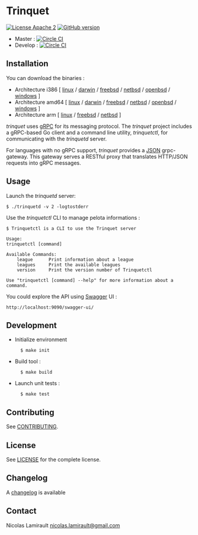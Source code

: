 # Trinquet

[![License Apache 2][badge-license]](LICENSE)
[![GitHub version](https://badge.fury.io/gh/pilotariak%2Ftrinquet.svg)](https://badge.fury.io/gh/pilotariak%2Ftrinquet)

* Master : [![Circle CI](https://circleci.com/gh/pilotariak/trinquet/tree/master.svg?style=svg)](https://circleci.com/gh/pilotariak/trinquet/tree/master)
* Develop : [![Circle CI](https://circleci.com/gh/pilotariak/trinquet/tree/develop.svg?style=svg)](https://circleci.com/gh/pilotariak/trinquet/tree/develop)




## Installation

You can download the binaries :

* Architecture i386 [ [linux](https://bintray.com/artifact/download/pilotariak/oss/trinquet-0.8.0_linux_386) / [darwin](https://bintray.com/artifact/download/pilotariak/oss/trinquet-0.8.0_darwin_386) / [freebsd](https://bintray.com/artifact/download/pilotariak/oss/trinquet-0.8.0_freebsd_386) / [netbsd](https://bintray.com/artifact/download/pilotariak/oss/trinquet-0.8.0_netbsd_386) / [openbsd](https://bintray.com/artifact/download/pilotariak/oss/trinquet-0.8.0_openbsd_386) / [windows](https://bintray.com/artifact/download/pilotariak/oss/trinquet-0.8.0_windows_386.exe) ]
* Architecture amd64 [ [linux](https://bintray.com/artifact/download/pilotariak/oss/trinquet-0.8.0_linux_amd64) / [darwin](https://bintray.com/artifact/download/pilotariak/oss/trinquet-0.8.0_darwin_amd64) / [freebsd](https://bintray.com/artifact/download/pilotariak/oss/trinquet-0.8.0_freebsd_amd64) / [netbsd](https://bintray.com/artifact/download/pilotariak/oss/trinquet-0.8.0_netbsd_amd64) / [openbsd](https://bintray.com/artifact/download/pilotariak/oss/trinquet-0.8.0_openbsd_amd64) / [windows](https://bintray.com/artifact/download/pilotariak/oss/trinquet-0.8.0_windows_amd64.exe) ]
* Architecture arm [ [linux](https://bintray.com/artifact/download/pilotariak/oss/trinquet-0.8.0_linux_arm) / [freebsd](https://bintray.com/artifact/download/pilotariak/oss/trinquet-0.8.0_freebsd_arm) / [netbsd](https://bintray.com/artifact/download/pilotariak/oss/trinquet-0.8.0_netbsd_arm) ]


*trinquet* uses [gRPC](http://www.grpc.io/) for its messaging protocol. The *trinquet* project includes a gRPC-based Go client and a command line utility, *trinquetctl*, for communicating with the *trinquetd* server.

For languages with no gRPC support, *trinquet* provides a [JSON](http://www.json.org/) grpc-gateway. This gateway serves a RESTful proxy that translates HTTP/JSON requests into gRPC messages.


## Usage

Launch the *trinquetd* server:

    $ ./trinquetd -v 2 -logtostderr

Use the *trinquetctl* CLI to manage pelota informations :

    $ Trinquetctl is a CLI to use the Trinquet server

    Usage:
    trinquetctl [command]

    Available Commands:
        league      Print information about a league
        leagues     Print the available leagues
        version     Print the version number of Trinquetctl

    Use "trinquetctl [command] --help" for more information about a command.

You could explore the API using [Swagger](http://swagger.io/) UI : 

    http://localhost:9090/swagger-ui/


## Development

* Initialize environment

        $ make init

* Build tool :

        $ make build

* Launch unit tests :

        $ make test

## Contributing

See [CONTRIBUTING](CONTRIBUTING.md).


## License

See [LICENSE](LICENSE) for the complete license.


## Changelog

A [changelog](ChangeLog.md) is available


## Contact

Nicolas Lamirault <nicolas.lamirault@gmail.com>

[badge-license]: https://img.shields.io/badge/license-Apache2-green.svg?style=flat
